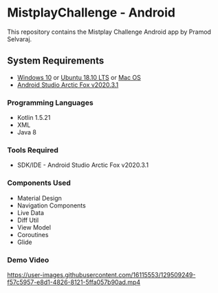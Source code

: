 # MistplayChallenge - Android 

This repository contains the Mistplay Challenge Android app by Pramod Selvaraj.<br>

## System Requirements

- [Windows 10](https://www.microsoft.com/en-in/software-download/windows10) or [Ubuntu 18.10 LTS](https://ubuntu.com/#download) or [Mac OS](https://www.apple.com/in/macos/catalina/)
- [Android Studio Arctic Fox v2020.3.1](https://developer.android.com/studio/intro)

### Programming Languages

* Kotlin 1.5.21
* XML
* Java 8

### Tools Required

* SDK/IDE - Android Studio Arctic Fox v2020.3.1

### Components Used

* Material Design
* Navigation Components
* Live Data
* Diff Util
* View Model
* Coroutines
* Glide

### Demo Video

https://user-images.githubusercontent.com/16115553/129509249-f57c5957-e8d1-4826-8121-5ffa057b90ad.mp4